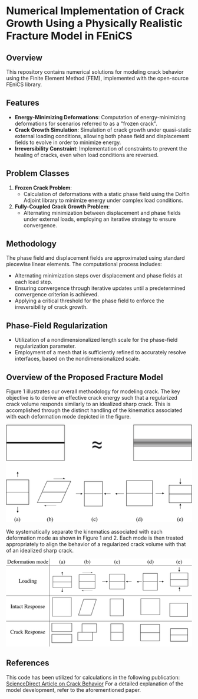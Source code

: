 # Numerical Implementation of Crack Growth Using a Physically Realistic Fracture Model in FEniCS

## Overview
This repository contains numerical solutions for modeling crack behavior using the Finite Element Method (FEM), implemented with the open-source FEniCS library.

## Features
- **Energy-Minimizing Deformations**: Computation of energy-minimizing deformations for scenarios referred to as a "frozen crack".
- **Crack Growth Simulation**: Simulation of crack growth under quasi-static external loading conditions, allowing both phase field and displacement fields to evolve in order to minimize energy.
- **Irreversibility Constraint**: Implementation of constraints to prevent the healing of cracks, even when load conditions are reversed.

## Problem Classes
1. **Frozen Crack Problem**: 
   - Calculation of deformations with a static phase field using the Dolfin Adjoint library to minimize energy under complex load conditions.
2. **Fully-Coupled Crack Growth Problem**: 
   - Alternating minimization between displacement and phase fields under external loads, employing an iterative strategy to ensure convergence.

## Methodology
The phase field and displacement fields are approximated using standard piecewise linear elements. The computational process includes:
- Alternating minimization steps over displacement and phase fields at each load step.
- Ensuring convergence through iterative updates until a predetermined convergence criterion is achieved.
- Applying a critical threshold for the phase field to enforce the irreversibility of crack growth.

## Phase-Field Regularization
- Utilization of a nondimensionalized length scale for the phase-field regularization parameter.
- Employment of a mesh that is sufficiently refined to accurately resolve interfaces, based on the nondimensionalized scale.

## Overview of the Proposed Fracture Model

Figure 1 illustrates our overall methodology for modeling crack. The key objective is to derive an effective crack energy such that a regularized crack volume responds similarly to an idealized sharp crack. This is accomplished through the distinct handling of the kinematics associated with each deformation mode depicted in the figure.

![Figure 1: Overview of Approach](images/Loadings.jpg "Fig. 1: Separation and Treatment of Deformation Modes")

We systematically separate the kinematics associated with each deformation mode as shown in Figure 1 and 2. Each mode is then treated appropriately to align the behavior of a regularized crack volume with that of an idealized sharp crack.

![Figure 2: Response of Crack and Intact Material under Different Deformations](images/CrackIntactResponse.jpg "Fig. 2: Crack and intact behaviour")

## References
This code has been utilized for calculations in the following publication:
[ScienceDirect Article on Crack Behavior](https://www.sciencedirect.com/science/article/pii/S0022509622001843)
For a detailed explanation of the model development, refer to the aforementioned paper.
